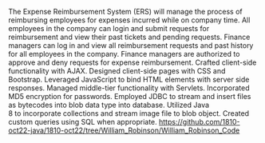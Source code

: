 The Expense Reimbursement System (ERS) will manage the process of reimbursing 
employees for expenses incurred while on company time. All employees in the 
company can login and submit requests for reimbursement and view their past 
tickets and pending requests. Finance managers can log in and view all reimbursement 
requests and past history for all employees in the company. 
Finance managers are authorized to approve and deny requests for expense reimbursement.
Crafted client-side functionality with AJAX. Designed client-side pages 
with CSS and Bootstrap. Leveraged JavaScript to bind HTML elements with 
server side responses. Managed middle-tier functionality with Servlets. 
Incorporated MD5 encryption for passwords. Employed JDBC to stream and 
insert files as bytecodes into blob data type into database. 
Utilized Java 8 to incorporate collections and stream image file to blob object. 
Created custom queries using SQL when appropriate.
https://github.com/1810-oct22-java/1810-oct22/tree/William_Robinson/William_Robinson_Code
